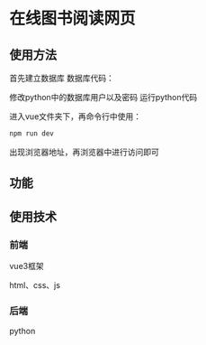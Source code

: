 # 在线图书阅读网页

## 使用方法

首先建立数据库
数据库代码：


修改python中的数据库用户以及密码
运行python代码

进入vue文件夹下，再命令行中使用：

```bash
npm run dev
```

出现浏览器地址，再浏览器中进行访问即可

## 功能









## 使用技术

### 前端

vue3框架

html、css、js

### 后端

python

